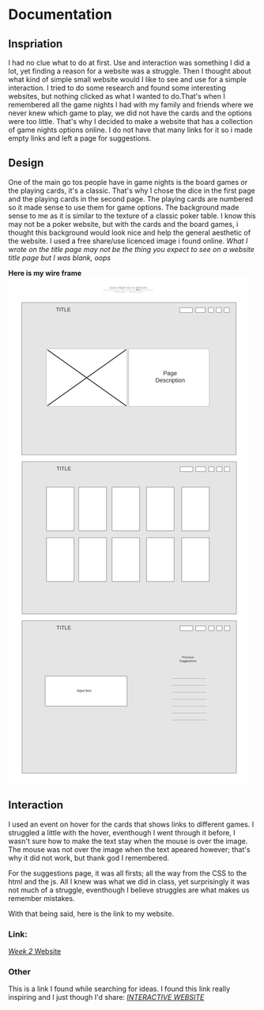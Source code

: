 
# Documentation

## Inspriation
I had no clue what to do at first. Use and interaction was something I did a lot, yet finding a reason for a website was a struggle. Then I thought about what kind of simple small website would I like to see and use for a simple interaction. I tried to do some research and found some interesting websites, but nothing clicked as what I wanted to do.That's when I remembered all the game nights I had with my family and friends where we never knew which game to play, we did not have the cards and the options were too little. That's why I decided to make a website that has a collection of game nights options online. I do not have that many links for it so i made empty links and left a page for suggestions.

## Design
One of the main go tos people have in game nights is the board games or the playing cards, it's a classic. That's why I chose the dice in the first page and the playing cards in the second page. The playing cards are numbered so it made sense to use them for game options. The background made sense to me as it is similar to the texture of a classic poker table. I know this may not be a poker website, but with the cards and the board games, i thought this background would look nice and help the general aesthetic of the website. I used a free share/use licenced image i found online.
*_What I wrote on the title page may not be the thing you expect to see on a website title page but I was blank, oops_* 

**Here is my wire frame**
![alt text](https://github.com/fnassar/connectionslab/blob/main/Week2/assignment/images/GameNight.png "Wire Frame")

## Interaction
I used an event on hover for the cards that shows links to different games. 
  I struggled a little with the hover, eventhough I went through it before, I wasn't sure how to make the text stay when the mouse is over the image. The mouse was not over the image when the text apeared however; that's why it did not work, but thank god I remembered.

For the suggestions page, it was all firsts; all the way from the CSS to the html and the js. All I knew was what we did in class, yet surprisingly it was not much of a struggle, eventhough I believe struggles are what makes us remember mistakes.

With that being said, here is the link to my website.
### Link:
[_Week 2_ Website](https://fnassar.github.io/connectionslab/Week2/assignment/index.html "Website link")


### Other
This is a link I found while searching for ideas. I found this link really inspiring and I just though I'd share:
[_INTERACTIVE WEBSITE_](https://syriastories.arkivert.no/ "_INTERACTIVE WEBSITE_")
